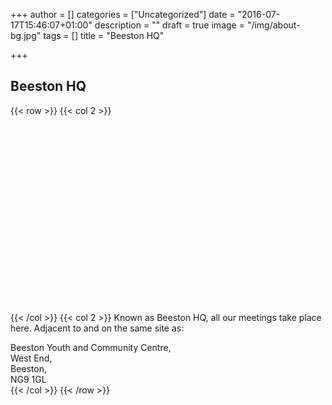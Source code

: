 +++
author = []
categories = ["Uncategorized"]
date = "2016-07-17T15:46:07+01:00"
description = ""
draft = true
image = "/img/about-bg.jpg"
tags = []
title = "Beeston HQ"

+++

## Beeston HQ
{{< row >}}
{{< col 2 >}}
<div id="map" style="height:300px"></div>
{{< /col >}}
{{< col 2 >}}
Known as Beeston HQ, all our meetings take place here. 
Adjacent to and on the same site as:

Beeston Youth and Community Centre,  
West End,  
Beeston,  
NG9 1GL  
{{< /col >}}
{{< /row >}}